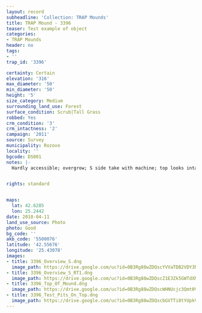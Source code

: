 ```yaml
---
layout: record
subheadline: 'Collection: TRAP Mounds'
title: TRAP Mound - 3396
teaser: Test example of object
categories:
- TRAP Mounds
header: no
tags:
- ''
trap_id: '3396'

certainty: Certain
elevation: '316'
max_diameter: '50'
min_diameter: '50'
height: '5'
size_category: Medium
surrounding_land_use: Forest
surface_condition: Scrub|Tall Grass
robbed: Yes
crm_condition: '3'
crm_intactness: '2'
campaign: '2011'
source: Survey
municipality: Rozovo
locality: ''
bgcode: DS001
notes: |-
  Hardly accessible; overgrow; S side take with machine; top looks intact with several test-pits, but locals told us that the chamber used to be exposed and then covered with soil again by the municipality (several years ago).


rights: standard


maps:
  lat: 42.6285
  lon: 25.2442
date: 2018-04-11
land_use_source: Photo
photo: Good
bg_code: ''
akb_code: '5500076'
latitude: '42.55676'
longitude: '25.43078'
images:
- title: 3396_Overview_S.dng
  image_path: https://drive.google.com/uc?id=0B3Rg88wZDQscYVVaTDB2VDY3NnM
- title: 3396_Overview_S_RT1.dng
  image_path: https://drive.google.com/uc?id=0B3Rg88wZDQscZ1E3Zk5GWTdXMFU
- title: 3396_Top_Of_Mound.dng
  image_path: https://drive.google.com/uc?id=0B3Rg88wZDQscWHNUcjc3Qmt0VEU
- title: 3396_Test_Pits_On_Top.dng
  image_path: https://drive.google.com/uc?id=0B3Rg88wZDQscbGVTTi0tYUpkV3c
---
```

